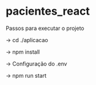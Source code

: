 # pacientes_react

Passos para executar o projeto

-> cd ./aplicacao

-> npm install

-> Configuração do .env

-> npm run start
